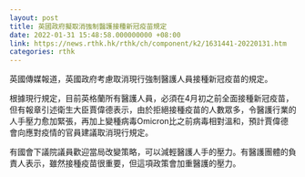 ```yaml
---
layout: post
title: 英國政府擬取消強制醫護接種新冠疫苗規定
date: 2022-01-31 15:48:58.000000000 +08:00
link: https://news.rthk.hk/rthk/ch/component/k2/1631441-20220131.htm
categories: rthk
---
```


英國傳媒報道，英國政府考慮取消現行強制醫護人員接種新冠疫苗的規定。

根據現行規定，目前英格蘭所有醫護人員，必須在4月初之前全面接種新冠疫苗，但有報章引述衛生大臣賈偉德表示，由於拒絕接種疫苗的人數眾多，令醫護行業的人手壓力愈加緊張，再加上變種病毒Omicron比之前病毒相對溫和，預計賈偉德會向應對疫情的官員建議取消現行規定。

有國會下議院議員歡迎當局改變策略，可以減輕醫護人手的壓力。有醫護團體的負責人表示，雖然接種疫苗很重要，但這項政策會加重醫護的壓力。
